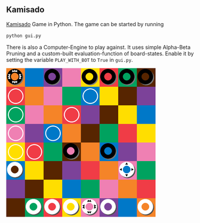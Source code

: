 ## Kamisado

[Kamisado](https://en.wikipedia.org/wiki/Kamisado) Game in Python. 
The game can be started by running
```bash 
python gui.py 
```
There is also a Computer-Engine to play against. It uses simple Alpha-Beta Pruning and a custom-built evaluation-function of board-states. Enable it by setting the variable `PLAY_WITH_BOT` to `True` in `gui.py`. 

<img src="image.png" width="400" height="400">
